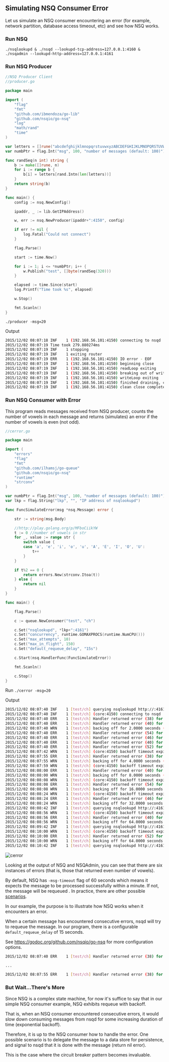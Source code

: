 ## Simulating NSQ Consumer Error

Let us simulate an NSQ consumer encountering an error (for example, network partition, database access timeout, etc) and see how NSQ works.

### Run NSQ

```./nsqlookupd & ./nsqd --lookupd-tcp-address=127.0.0.1:4160 & ./nsqadmin --lookupd-http-address=127.0.0.1:4161```

### Run NSQ Producer

```go
//NSQ Producer Client
//producer.go

package main

import (
	"flag"
	"fmt"
	"github.com/ibmendoza/go-lib"
	"github.com/nsqio/go-nsq"
	"log"
	"math/rand"
	"time"
)

var letters = []rune("abcdefghijklmnopqrstuvwxyzABCDEFGHIJKLMNOPQRSTUVWXYZ!@#$%^&*()1234567890")
var numbPtr = flag.Int("msg", 100, "number of messages (default: 100)")

func randSeq(n int) string {
	b := make([]rune, n)
	for i := range b {
		b[i] = letters[rand.Intn(len(letters))]
	}
	return string(b)
}

func main() {
	config := nsq.NewConfig()

	ipaddr, _ := lib.GetIPAddress()

	w, err := nsq.NewProducer(ipaddr+":4150", config)

	if err != nil {
		log.Fatal("Could not connect")
	}

	flag.Parse()

	start := time.Now()

	for i := 1; i <= *numbPtr; i++ {
		w.Publish("test", []byte(randSeq(320)))
	}

	elapsed := time.Since(start)
	log.Printf("Time took %s", elapsed)

	w.Stop()

	fmt.Scanln()
}
```

```./producer -msg=20```

Output

```bash
2015/12/02 08:07:18 INF    1 (192.168.56.101:4150) connecting to nsqd
2015/12/02 08:07:19 Time took 279.880274ms
2015/12/02 08:07:19 INF    1 stopping
2015/12/02 08:07:19 INF    1 exiting router
2015/12/02 08:07:19 ERR    1 (192.168.56.101:4150) IO error - EOF
2015/12/02 08:07:19 INF    1 (192.168.56.101:4150) beginning close
2015/12/02 08:07:19 INF    1 (192.168.56.101:4150) readLoop exiting
2015/12/02 08:07:19 INF    1 (192.168.56.101:4150) breaking out of writeLoop
2015/12/02 08:07:19 INF    1 (192.168.56.101:4150) writeLoop exiting                        
2015/12/02 08:07:19 INF    1 (192.168.56.101:4150) finished draining, cleanup exiting
2015/12/02 08:07:19 INF    1 (192.168.56.101:4150) clean close complete
```

### Run NSQ Consumer with Error

This program reads messages received from NSQ producer, counts the number of vowels
in each message and returns (simulates) an error if the number of vowels is even (not odd).

```go
//cerror.go

package main

import (
	"errors"
	"flag"
	"fmt"
	"github.com/ilhamsj/go-queue"
	"github.com/nsqio/go-nsq"
	"runtime"
	"strconv"
)

var numbPtr = flag.Int("msg", 100, "number of messages (default: 100)")
var lkp = flag.String("lkp", "", "IP address of nsqlookupd")

func FuncSimulateError(msg *nsq.Message) error {

	str := string(msg.Body)

	//http://play.golang.org/p/MFboCiikYW
	t := 0 //number of vowels in str
	for _, value := range str {
		switch value {
		case 'a', 'e', 'i', 'o', 'u', 'A', 'E', 'I', 'O', 'U':
			t++
		}
	}

	if t%2 == 0 {
		return errors.New(strconv.Itoa(t))
	} else {
		return nil
	}
}

func main() {

	flag.Parse()

	c := queue.NewConsumer("test", "ch")

	c.Set("nsqlookupd", *lkp+":4161")
	c.Set("concurrency", runtime.GOMAXPROCS(runtime.NumCPU()))
	c.Set("max_attempts", 10)
	c.Set("max_in_flight", 150)
	c.Set("default_requeue_delay", "15s")

	c.Start(nsq.HandlerFunc(FuncSimulateError))

	fmt.Scanln()

	c.Stop()
}
```

Run ```./cerror -msg=20```

Output

```bash
2015/12/02 08:07:40 INF    1 [test/ch] querying nsqlookupd http://:4161/lookup?topic=test                                             
2015/12/02 08:07:40 INF    1 [test/ch] (core:4150) connecting to nsqd                                                                 
2015/12/02 08:07:40 ERR    1 [test/ch] Handler returned error (38) for msg 09534a96354c3066                                           
2015/12/02 08:07:40 ERR    1 [test/ch] Handler returned error (40) for msg 09534a96354c3067                                           
2015/12/02 08:07:40 WRN    1 [test/ch] backing off for 2.0000 seconds (backoff level 1), setting all to RDY 0                         
2015/12/02 08:07:40 ERR    1 [test/ch] Handler returned error (54) for msg 09534a96354c306a                                           
2015/12/02 08:07:40 ERR    1 [test/ch] Handler returned error (46) for msg 09534a96354c306d                                           
2015/12/02 08:07:40 ERR    1 [test/ch] Handler returned error (40) for msg 09534a96354c3073                                           
2015/12/02 08:07:40 ERR    1 [test/ch] Handler returned error (52) for msg 09534a96354c3074                                           
2015/12/02 08:07:42 WRN    1 [test/ch] (core:4150) backoff timeout expired, sending RDY 1                                             
2015/12/02 08:07:55 ERR    1 [test/ch] Handler returned error (38) for msg 09534a96354c3066                                           
2015/12/02 08:07:55 WRN    1 [test/ch] backing off for 4.0000 seconds (backoff level 2), setting all to RDY 0                         
2015/12/02 08:07:59 WRN    1 [test/ch] (core:4150) backoff timeout expired, sending RDY 1                                             
2015/12/02 08:08:00 ERR    1 [test/ch] Handler returned error (40) for msg 09534a96354c3067                                           
2015/12/02 08:08:00 WRN    1 [test/ch] backing off for 8.0000 seconds (backoff level 3), setting all to RDY 0                         
2015/12/02 08:08:08 WRN    1 [test/ch] (core:4150) backoff timeout expired, sending RDY 1                                             
2015/12/02 08:08:08 ERR    1 [test/ch] Handler returned error (54) for msg 09534a96354c306a                                           
2015/12/02 08:08:08 WRN    1 [test/ch] backing off for 16.0000 seconds (backoff level 4), setting all to RDY 0                        
2015/12/02 08:08:24 WRN    1 [test/ch] (core:4150) backoff timeout expired, sending RDY 1                                             
2015/12/02 08:08:24 ERR    1 [test/ch] Handler returned error (46) for msg 09534a96354c306d                                           
2015/12/02 08:08:24 WRN    1 [test/ch] backing off for 32.0000 seconds (backoff level 5), setting all to RDY 0                        
2015/12/02 08:08:42 INF    1 [test/ch] querying nsqlookupd http://:4161/lookup?topic=test                                             
2015/12/02 08:08:56 WRN    1 [test/ch] (core:4150) backoff timeout expired, sending RDY 1                                             
2015/12/02 08:08:56 ERR    1 [test/ch] Handler returned error (40) for msg 09534a96354c3073                                           
2015/12/02 08:08:56 WRN    1 [test/ch] backing off for 64.0000 seconds (backoff level 6), setting all to RDY 0                        
2015/12/02 08:09:42 INF    1 [test/ch] querying nsqlookupd http://:4161/lookup?topic=test                                             
2015/12/02 08:10:00 WRN    1 [test/ch] (core:4150) backoff timeout expired, sending RDY 1                                             
2015/12/02 08:10:00 ERR    1 [test/ch] Handler returned error (52) for msg 09534a96354c3074                                           
2015/12/02 08:10:00 WRN    1 [test/ch] backing off for 64.0000 seconds (backoff level 6), setting all to RDY 0                        
2015/12/02 08:10:42 INF    1 [test/ch] querying nsqlookupd http://:4161/lookup?topic=test  
```

![cerror](https://itjumpstart.files.wordpress.com/2015/12/cerror.png)

Looking at the output of NSQ and NSQAdmin, you can see that there are six instances of errors (that is, those that returned even number of vowels).

By default, NSQ has ```-msg-timeout``` flag of 60 seconds which means it expects the message to be processed successfully within a minute. If not, the message will be requeued . In practice, there are other possible [scenarios](http://word.bitly.com/post/50027069647/building-nsq-client-libraries#message_handling). 

In our example, the purpose is to illustrate how NSQ works when it encounters an error. 

When a certain message has encountered consecutive errors, nsqd will try to requeue the message. In our program, there is a configurable ```default_requeue_delay``` of 15 seconds.

See https://godoc.org/github.com/nsqio/go-nsq for more configuration options.

```bash
2015/12/02 08:07:40 ERR    1 [test/ch] Handler returned error (38) for msg 09534a96354c3066 

...

2015/12/02 08:07:55 ERR    1 [test/ch] Handler returned error (38) for msg 09534a96354c3066
```

### But Wait...There's More

Since NSQ is a complex state machine, for now it's suffice to say that in our simple 
NSQ consumer example, NSQ exhibits requeue with backoff.

That is, when an NSQ consumer encountered consecutive errors, it would slow down consuming messages from nsqd for some increasing duration of time (exponential backoff).

Therefore, it is up to the NSQ consumer how to handle the error. One possible scenario is to delegate the message to a data store for persistence, and signal to nsqd that it is done with the message (return nil error).

This is the case where the circuit breaker pattern becomes invaluable.
